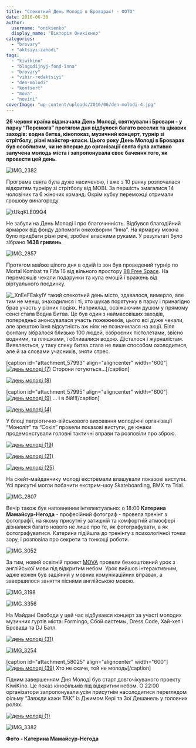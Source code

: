 ```yaml
---
title: "Спекотний День Молоді в Броварах! - ФОТО"
date: 2016-06-30
author: 
  username: "onikienko"
  display_name: "Вікторія Оникієнко"
categories: 
  - "brovary"
  - "aktsiyi-zahodi"
tags: 
  - "kiwikino"
  - "blagodijnyj-fond-inna"
  - "brovary"
  - "vibir-redaktsiyi"
  - "den-molodi"
  - "kontsert"
  - "mova"
  - "novini"
coverImage: "wp-content/uploads/2016/06/den-molodi-4.jpg"
---
```


**26 червня країна відзначала День Молоді, святкували і Бровари - у парку “Перемога” протягом дня відбулося багато веселих та цікавих заходів: водна битва, кінопоказ, музичний концерт, турнір зі стрітболу, різні майстер-класи. Цього року День Молоді в Броварах був особливим, чи не вперше до організації свята була активно залучена молодь міста і запропонувала своє бачення того, як провести цей день.**

![IMG_2382](https://mpz.brovary.org/wp-content/uploads/2016/06/IMG_2382.jpg)

Програма свята була дуже насиченою, і вже з 10 ранку розпочалася відкритям турніру зі стрітболу від MOBI. За першість змагалися 14 чоловічих та 6 жіночих команд. Окрім кубку переможці отримали грошову винагороду.

![tUkqKLE09Q4](https://mpz.brovary.org/wp-content/uploads/2016/06/tUkqKLE09Q4.jpg)

Не забули на День Молоді і про благочинність. Відбувся благодійний ярмарок від фонду допомоги онкохворим “Інна”. На ярмарку можна було придбати різні речі, зробені власними руками. У результаті було зібрано **1438 гривень**.

![IMG_2857](https://mpz.brovary.org/wp-content/uploads/2016/06/IMG_2857.jpg)

Протягом майже цілого дня в одній із зон був проведений турнір по Mortal Kombat та Fifa 16 від вільного простору [88 Free Space](https://www.facebook.com/88freespace/?fref=ts). На переможців чекали подарунки та купа емоцій і вражень від віртуального поєдинку.

![_XnEeFEakyI](https://mpz.brovary.org/wp-content/uploads/2016/06/XnEeFEakyI.jpg)У такий спекотний день місто, здавалося, вимерло, але тим не менш, знаходилися і ті, хто шукав порятунку в парку і принагідно брав участь у різних подіях. Наприклад, освіжаючим душом у прямому сенсі стала Водна Битва. Це був один з наймасовіших заходів, попередньо анонсувалася участь пожежників, цього всі дуже чекали, але зрештою їхня відсутність аж ніяк не позначилася на акції. Біля фонтану зібралося близько 100 людей, озброєних пістолетами, звісно водними, та пляшками, і обливалися водою. Дісталося і журналістам. Виявляється, у таку спеку битва стала не лише способом охолодитися, але й за словами учасників, зняти стрес.

\[caption id="attachment\_57993" align="aligncenter" width="600"\][![день молоді (7)](https://mpz.brovary.org/wp-content/uploads/2016/06/den-molodi-7.jpg)](https://mpz.brovary.org/wp-content/uploads/2016/06/den-molodi-7.jpg) Сторони готуються...\[/caption\]

[![день молоді (8)](https://mpz.brovary.org/wp-content/uploads/2016/06/den-molodi-8.jpg)](https://mpz.brovary.org/wp-content/uploads/2016/06/den-molodi-8.jpg)

\[caption id="attachment\_57995" align="aligncenter" width="600"\][![день молоді (9)](https://mpz.brovary.org/wp-content/uploads/2016/06/den-molodi-9.jpg)](https://mpz.brovary.org/wp-content/uploads/2016/06/den-molodi-9.jpg) ... і в бій!!\[/caption\]

[![день молоді (4)](https://mpz.brovary.org/wp-content/uploads/2016/06/den-molodi-4.jpg)](https://mpz.brovary.org/wp-content/uploads/2016/06/den-molodi-4.jpg)

У блоці патріотично-військового виховання молодіжні організації “Моноліт” та “Сокіл” провели показові виступи, де юнаки продемонстували головні тактичні вправи та розповіли про зброю.

[![день молоді (19)](https://mpz.brovary.org/wp-content/uploads/2016/06/den-molodi-19.jpg)](https://mpz.brovary.org/wp-content/uploads/2016/06/den-molodi-19.jpg)

[![день молоді (21)](https://mpz.brovary.org/wp-content/uploads/2016/06/den-molodi-21.jpg)](https://mpz.brovary.org/wp-content/uploads/2016/06/den-molodi-21.jpg)

[![день молоді (25)](https://mpz.brovary.org/wp-content/uploads/2016/06/den-molodi-25.jpg)](https://mpz.brovary.org/wp-content/uploads/2016/06/den-molodi-25.jpg)

На скейт-майданчику молоді екстремали влашували показові виступи. Усі присутні могли побачити екстрим-шоу Skateboarding, BMX та Trial.

![IMG_2807](https://mpz.brovary.org/wp-content/uploads/2016/06/IMG_2807.jpg)

Вечір також був наповненим інтелектуально: о 18:00 **Катерина Мамайсур-Негода** - професійний фотограф - провела тренінг з фотографії, на якому присутні у затишній та комфортній атмосфері дізналися багато нового не лише про те, як фотографувати, а як фотографуватися. Катерина підійшла до тренінгу з психологічної точки зору, і розповіла про секрети та тонкощі роботи.

![IMG_3052](https://mpz.brovary.org/wp-content/uploads/2016/06/IMG_3052.jpg)

За тим, новий освітній проект [MOVA](https://www.facebook.com/mova8/) провели безкоштовний урок з англійської мови під відкритим небом. Урок вийшов інтерактивним, адже кожен був задіяний у мовних комунікаційних вправах, а завершилося заняття піснями англійською мовою.

![IMG_3198](https://mpz.brovary.org/wp-content/uploads/2016/06/IMG_3198.jpg)

![IMG_3356](https://mpz.brovary.org/wp-content/uploads/2016/06/IMG_3356.jpg)

На Майдані Свободи у цей час відбувався концерт за участі молодих музичних гуртів міста: Formingo, Сбой системы, Dress Code, Хай-хет і Бровада та DJ Батл.

[![день молоді (31)](https://mpz.brovary.org/wp-content/uploads/2016/06/den-molodi-31.jpg)](https://mpz.brovary.org/wp-content/uploads/2016/06/den-molodi-31.jpg)

[![IMG_3254](https://mpz.brovary.org/wp-content/uploads/2016/06/IMG_3254.jpg)](https://mpz.brovary.org/wp-content/uploads/2016/06/IMG_3254.jpg)

\[caption id="attachment\_58025" align="aligncenter" width="600"\][![день молоді (39)](https://mpz.brovary.org/wp-content/uploads/2016/06/den-molodi-39.jpg)](https://mpz.brovary.org/wp-content/uploads/2016/06/den-molodi-39.jpg) Хто не скаче, той не молодь\[/caption\]

Гідним завершенням Дня Молоді був старт довгочікуваного проекту KiwiKino. Це показ кінофільмів під відкритим небом. О 22:00 організатори запропонували усім присутнім насолодитися переглядом фільму “Завжди кажи ТАК” із Джимом Кері та Зої Дешанель у головних ролях.

[![день молоді (1)](https://mpz.brovary.org/wp-content/uploads/2016/06/den-molodi-1.jpg)](https://mpz.brovary.org/wp-content/uploads/2016/06/den-molodi-1.jpg)

![IMG_3382](https://mpz.brovary.org/wp-content/uploads/2016/06/IMG_3382.jpg)

**Фото - Катерина Мамайсур-Негода**
